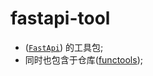# fastapi-tool

- ([`FastApi`](https://github.com/Chendemo12/fastapi)) 的工具包;
- 同时也包含于仓库([functools](https://github.com/Chendemo12/functools));
